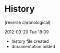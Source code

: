 # History
(reverse chronological)

2012-03-20 Tue 18:09 
* history file created
* documentation added
